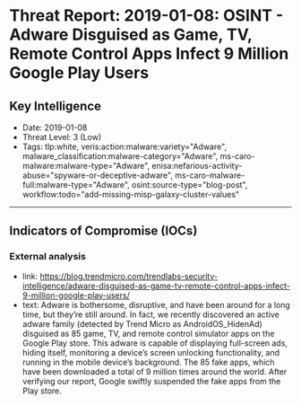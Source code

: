 # Threat Report: 2019-01-08: OSINT - Adware Disguised as Game, TV, Remote Control Apps Infect 9 Million Google Play Users


## Key Intelligence
* Date: 2019-01-08
* Threat Level: 3 (Low)
* Tags: tlp:white, veris:action:malware:variety="Adware", malware_classification:malware-category="Adware", ms-caro-malware:malware-type="Adware", enisa:nefarious-activity-abuse="spyware-or-deceptive-adware", ms-caro-malware-full:malware-type="Adware", osint:source-type="blog-post", workflow:todo="add-missing-misp-galaxy-cluster-values"

---

## Indicators of Compromise (IOCs)
### External analysis
* link: https://blog.trendmicro.com/trendlabs-security-intelligence/adware-disguised-as-game-tv-remote-control-apps-infect-9-million-google-play-users/
* text: Adware is bothersome, disruptive, and have been around for a long time, but they’re still around. In fact, we recently discovered an active adware family (detected by Trend Micro as AndroidOS_HidenAd) disguised as 85 game, TV, and remote control simulator apps on the Google Play store. This adware is capable of displaying full-screen ads, hiding itself, monitoring a device’s screen unlocking functionality, and running in the mobile device’s background. The 85 fake apps, which have been downloaded a total of 9 million times around the world. After verifying our report, Google swiftly suspended the fake apps from the Play store.
